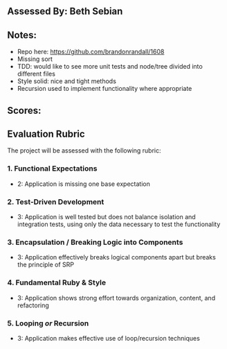 ## Assessed By: Beth Sebian

## Notes:
* Repo here: https://github.com/brandonrandall/1608
* Missing sort
* TDD: would like to see more unit tests and node/tree divided into different files
* Style solid: nice and tight methods
* Recursion used to implement functionality where appropriate

## Scores:
## Evaluation Rubric

The project will be assessed with the following rubric:

### 1. Functional Expectations
* 2: Application is missing one base expectation

### 2. Test-Driven Development
* 3: Application is well tested but does not balance isolation and integration tests, using only the data necessary to test the functionality

### 3. Encapsulation / Breaking Logic into Components
* 3: Application effectively breaks logical components apart but breaks the principle of SRP

### 4. Fundamental Ruby & Style
* 3:  Application shows strong effort towards organization, content, and refactoring

### 5. Looping *or* Recursion
* 3: Application makes effective use of loop/recursion techniques 
